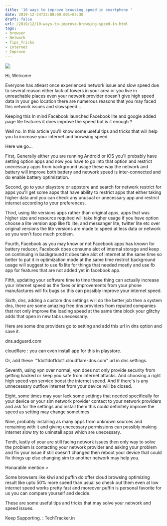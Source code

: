 ```yaml
---
title: '10 ways to improve browsing speed in smartphone '
date: 2019-12-24T22:08:00.001+05:30
draft: false
url: /2019/12/10-ways-to-improve-browsing-speed-in.html
tags: 
- browser
- Network
- Tips_Tricks
- internet
- Improve
---
```


  

[![](https://1.bp.blogspot.com/-TpmR7nGXy14/XgoVDvhrRcI/AAAAAAAAAXU/vhvPcYysdoIiiOXAd8722N_zTifjzb8XwCLcBGAsYHQ/s320/IMG_20191230_204633_486.jpg)](https://1.bp.blogspot.com/-TpmR7nGXy14/XgoVDvhrRcI/AAAAAAAAAXU/vhvPcYysdoIiiOXAd8722N_zTifjzb8XwCLcBGAsYHQ/s1600/IMG_20191230_204633_486.jpg)

  

  

Hi, Welcome  

  

Everyone has atleast once experienced network issue and slow speed due to several reason either lack of towers in your area or you live in unreachable places even your network provider doesn't give high speed data in your geo location there are numerous reasons that you may faced this network issues and slowspeed...

  

Keeping this In mind Facebook launched Facebook lite and google added page lite features it does improve the speed but is it enough ? 

  

Well no. In this article you'll know some useful tips and tricks that will help you to increase your internet and browsing speed.

  

Here we go...

  

First, Generally either you are running Android or iOS you'll probably have setting option apps and now you have to go into that option and restrict unecessary apps from background usage these way the network and battery will improve both battery and network speed is inter-connected and do enable battery optimization.

  

Second, go to your playstore or appstore and search for network restrict for apps you'll get some apps that have ability to restrict apps that either taking higher data and you can check any unusual or unecessary app and restrict internet according to your preferences.

  

Third, using lite versions apps rather than original apps, apps that was higher size and resource required will take higher usage if you have option choose a lite version app like fb lite, and messanger lite, twitter lite etc over original versions the lite versions are made to speed at less data or network so you won't face much problem.

  

Fourth, Facebook as you may know or not Facebook apps has known for battery reducer, Facebook does consume alot of internal storage and keep on continuing in background it does take alot of internet at the same time so better to put it in optimization mode at the same time restrict background usage will suggest to use fb lite for things that needed mostly and use fb app for features that are not added yet in facebook app.

  

Fifth, updating your software time to time these thing can actually increase your internet speed as the fixes or improvements from your phone manufactures will fix bugs so this can possibly improve your internet speed.

  

Sixth, dns, adding a custom dns settings will do the better job then a system dns, there are some amazing free dns providers from reputed companies that not only improve the loading speed at the same time block your glitchy adds that open in new tabs unecessarly.

  

Here are some dns providers go to setting and add this url in dns option and save it.

  

dns.adguard.com

  

cloudflare : you can even install app for this in playstore.

  

Or, add these  "1dot1dot1dot1.cloudflare-dns.com" url in dns settings.

  

Seventh, using vpn over normal, vpn does not only provide security from getting hacked or keep you safe from internet attacks. And choosing a right high speed vpn service boost the internet speed. And if there's is any unnecessary outflow internet from your device will be closed.

  

Eight, some times may your lack some settings that needed specifically for your device or your sim network provider contact to your network providers and ask for the settings and install them this could definitely improve the speed as setting may change sometimes 

  

Nine, probably installing as many apps from unknown sources and remaining with it and giving unecessary permissions can possibly making internet slow try to uninstall apps which are unecessary.

  

Tenth, lastly of your are still facing network issues then only way to solve the problem is contacting your network provider and asking your problem and fix your issue if still doesn't changed then reboot your device that could fix things up else changing sim to another network may help you.

  

Honarable mention >

  

Some browsers like kiwi and puffin do offer cloud browsing optimizing result like upto 50% more speed than usual so check out them even at low internet speed works pretty fast and moreover puffin is personal favorite for us you can compare yourself and decide.

  

These are some useful tips and tricks that may solve your network and speed issues.

  

Keep Supporting. : TechTracker.in